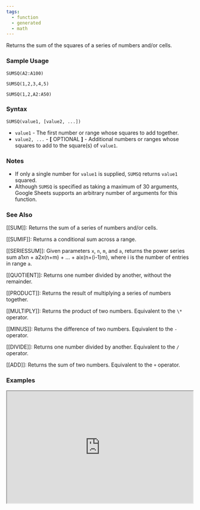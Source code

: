 ```yaml
---
tags:
  - function
  - generated
  - math
---
```


Returns the sum of the squares of a series of numbers and/or cells.

### Sample Usage

`SUMSQ(A2:A100)`

`SUMSQ(1,2,3,4,5)`

`SUMSQ(1,2,A2:A50)`

### Syntax

`SUMSQ(value1, [value2, ...])`

* `value1` - The first number or range whose squares to add together.
* `value2, ...` - **[** OPTIONAL **]** - Additional numbers or ranges whose squares to add to the square(s) of `value1`.

### Notes

* If only a single number for `value1` is supplied, `SUMSQ` returns `value1` squared.
* Although `SUMSQ` is specified as taking a maximum of 30 arguments, Google Sheets supports an arbitrary number of arguments for this function.

### See Also

[[SUM]]: Returns the sum of a series of numbers and/or cells.

[[SUMIF]]: Returns a conditional sum across a range.

[[SERIESSUM]]: Given parameters `x`, `n`, `m`, and `a`, returns the power series sum a1xn + a2x(n+m) + ... + aix(n+(i-1)m), where i is the number of entries in range `a`.

[[QUOTIENT]]: Returns one number divided by another, without the remainder.

[[PRODUCT]]: Returns the result of multiplying a series of numbers together.

[[MULTIPLY]]: Returns the product of two numbers. Equivalent to the `\*` operator.

[[MINUS]]: Returns the difference of two numbers. Equivalent to the `-` operator.

[[DIVIDE]]: Returns one number divided by another. Equivalent to the `/` operator.

[[ADD]]: Returns the sum of two numbers. Equivalent to the `+` operator.

### Examples

<iframe height="300" src="https://docs.google.com/spreadsheet/pub?key=0As3tAuweYU9QdHFZSTEwR0Q2cFNXLTFCWUs0eFBpM0E&amp;output=html" width="500"></iframe>